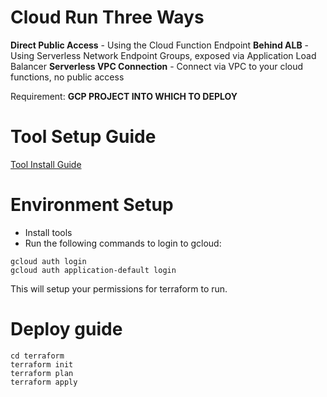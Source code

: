 # Cloud Run Three Ways

**Direct Public Access** - Using the Cloud Function Endpoint
**Behind ALB** - Using Serverless Network Endpoint Groups, exposed via Application Load Balancer
**Serverless VPC Connection** - Connect via VPC to your cloud functions, no public access

Requirement: **GCP PROJECT INTO WHICH TO DEPLOY**

# Tool Setup Guide

[Tool Install Guide](tools/ReadMe.md)

# Environment Setup
* Install tools
* Run the following commands to login to gcloud:
```
gcloud auth login
gcloud auth application-default login
```

This will setup your permissions for terraform to run.

# Deploy guide
```
cd terraform
terraform init
terraform plan
terraform apply
```
